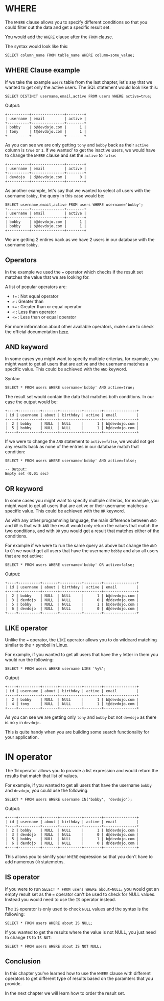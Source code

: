 # WHERE

The `WHERE` clause allows you to specify different conditions so that you could filter out the data and get a specific result set.

You would add the `WHERE` clause after the `FROM` clause.

The syntax would look like this:

```
SELECT column_name FROM table_name WHERE column=some_value;
```

## WHERE Clause example

If we take the example `users` table from the last chapter, let's say that we wanted to get only the active users. The SQL statement would look like this:

```
SELECT DISTINCT username,email,active FROM users WHERE active=true;
```

Output:

```
+----------+---------------+--------+
| username | email         | active |
+----------+---------------+--------+
| bobby    | b@devdojo.com |      1 |
| tony     | t@devdojo.com |      1 |
+----------+---------------+--------+
```

As you can see we are only getting `tony` and `bobby` back as their `active` column is `true` or `1`. If we wanted' to get the inactive users, we would have to change the `WHERE` clause and set the `active` to `false`:

```
+----------+---------------+--------+
| username | email         | active |
+----------+---------------+--------+
| devdojo  | d@devdojo.com |      0 |
+----------+---------------+--------+
```

As another example, let's say that we wanted to select all users with the username `bobby`, the query in this case would be:

```
SELECT username,email,active FROM users WHERE username='bobby';
+----------+---------------+--------+
| username | email         | active |
+----------+---------------+--------+
| bobby    | b@devdojo.com |      1 |
| bobby    | b@devdojo.com |      1 |
+----------+---------------+--------+
```

We are getting 2 entires back as we have 2 users in our database with the username `bobby`.

## Operators

In the example we used the `=` operator which checks if the result set matches the value that we are looking for.

A list of popular operators are:

* `!=` : Not equal operator
* `>` : Greater than
* `>=` : Greater than or equal operator
* `<` : Less than operator
* `<=` : Less than or equal operator

For more information about other available operators, make sure to check the official documentation [here](https://dev.mysql.com/doc/refman/8.0/en/non-typed-operators.html).

## AND keyword

In some cases you might want to specify multiple criterias, for example, you might want to get all users that are active and the username matches a specific value. This could be achieved with the `AND` keyword.

Syntax:

```
SELECT * FROM users WHERE username='bobby' AND active=true;
```

The result set would contain the data that matches both conditions. In our case the output would be:

```
+----+----------+-------+----------+--------+---------------+
| id | username | about | birthday | active | email         |
+----+----------+-------+----------+--------+---------------+
|  2 | bobby    | NULL  | NULL     |      1 | b@devdojo.com |
|  5 | bobby    | NULL  | NULL     |      1 | b@devdojo.com |
+----+----------+-------+----------+--------+---------------+
```

If we were to change the `AND` statement to `active=false`, we would not get any results back as none of the entries in our database match that condition:

```
SELECT * FROM users WHERE username='bobby' AND active=false;

-- Output:
Empty set (0.01 sec)
```

## OR keyword

In some cases you might want to specify multiple criterias, for example, you might want to get all users that are active or their username matches a specific value. This could be achieved with the `OR` keyword.

As with any other programming language, the main difference between `AND` and `OR` is that with `AND` the result would only return the values that match the two conditions, and with `OR` you would get a result that matches either of the conditions.

For example if we were to run the same query as above but change the `AND` to `OR` we would get all users that have the username `bobby` and also all users that are not active:

```
SELECT * FROM users WHERE username='bobby' OR active=false;
```

Output:

```
+----+----------+-------+----------+--------+---------------+
| id | username | about | birthday | active | email         |
+----+----------+-------+----------+--------+---------------+
|  2 | bobby    | NULL  | NULL     |      1 | b@devdojo.com |
|  3 | devdojo  | NULL  | NULL     |      0 | d@devdojo.com |
|  5 | bobby    | NULL  | NULL     |      1 | b@devdojo.com |
|  6 | devdojo  | NULL  | NULL     |      0 | d@devdojo.com |
+----+----------+-------+----------+--------+---------------+
```

## LIKE operator

Unlike the `=` operator, the `LIKE` operator allows you to do wildcard matching similar to the `*` symbol in Linux.

For example, if you wanted to get all users that have the `y` letter in them you would run the following:

```
SELECT * FROM users WHERE username LIKE '%y%';
```

Output

```
+----+----------+-------+----------+--------+---------------+
| id | username | about | birthday | active | email         |
+----+----------+-------+----------+--------+---------------+
|  2 | bobby    | NULL  | NULL     |      1 | b@devdojo.com |
|  4 | tony     | NULL  | NULL     |      1 | t@devdojo.com |
+----+----------+-------+----------+--------+---------------+
```

As you can see we are getting only `tony` and `bobby` but not `devdojo` as there is no `y` in `devdojo`.

This is quite handy when you are building some search functionality for your application.

# IN operator

The `IN` operator allows you to provide a list expression and would return the results that match that list of values.

For example, if you wanted to get all users that have the username `bobby` and `devdojo`, you could use the following:

```
SELECT * FROM users WHERE username IN('bobby', 'devdojo');
```

Output:

```
+----+----------+-------+----------+--------+---------------+
| id | username | about | birthday | active | email         |
+----+----------+-------+----------+--------+---------------+
|  2 | bobby    | NULL  | NULL     |      1 | b@devdojo.com |
|  3 | devdojo  | NULL  | NULL     |      0 | d@devdojo.com |
|  5 | bobby    | NULL  | NULL     |      1 | b@devdojo.com |
|  6 | devdojo  | NULL  | NULL     |      0 | d@devdojo.com |
+----+----------+-------+----------+--------+---------------+
```

This allows you to simlify your `WHERE` expression so that you don't have to add numerous `OR` statemetns.

## IS operator

If you were to run `SELECT * FROM users WHERE about=NULL;` you would get an empty result set as the `=` operator can't be used to check for NULL values. Instead you would need to use the `IS` operator instead.

The `IS` operator is only used to check `NULL` values and the syntax is the following:

```
SELECT * FROM users WHERE about IS NULL;
```

If you wanted to get the results where the value is not NULL, you just need to change `IS` to `IS NOT`:


```
SELECT * FROM users WHERE about IS NOT NULL;
```

## Conclusion

In this chapter you've learned how to use the `WHERE` clause with different operators to get different type of results based on the paramters that you provide.

In the next chapter we will learn how to order the result set.